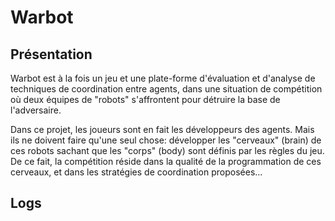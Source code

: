 # Warbot

## Présentation
Warbot est à la fois un jeu et une plate-forme
d'évaluation et d'analyse de techniques de coordination
entre agents, dans une situation de compétition où deux équipes
de "robots" s'affrontent pour détruire la base de l'adversaire.

Dans ce projet, les joueurs sont en fait les développeurs des agents.
Mais ils ne doivent faire qu'une seul chose: développer les "cerveaux"
 (brain) de ces robots sachant que les "corps" (body)
 sont définis par les règles du jeu.
 De ce fait, la compétition réside dans la qualité de la
 programmation de ces cerveaux, et dans les
 stratégies de coordination proposées...

 ## Logs

